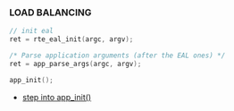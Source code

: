 ### LOAD BALANCING

```c
// init eal
ret = rte_eal_init(argc, argv);

/* Parse application arguments (after the EAL ones) */
ret = app_parse_args(argc, argv);

app_init();
```

- [step into app_init()](app_init.md)
